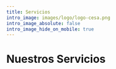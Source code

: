 ```yaml
---
title: Servicios
intro_image: images/logo/logo-cesa.png
intro_image_absolute: false
intro_image_hide_on_mobile: true
---
```

# Nuestros Servicios
